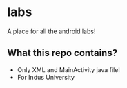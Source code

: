 # labs
A place for all the android labs!

## What this repo contains?
* Only XML and MainActivity java file!
* For Indus University
